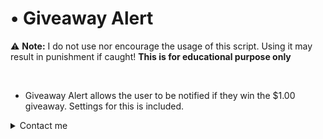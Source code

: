 # • Giveaway Alert

:warning: **Note:** I do not use nor encourage the usage of this script. Using it may result in punishment if caught! **This is for educational purpose only**

<br>

* Giveaway Alert allows the user to be notified if they win the $1.00 giveaway. Settings for this is included.

<details>
<summary>Contact me</summary>

<details>
<summary>Removal</summary>

* For removal, contact me on Discord: [aftxrlifx](https://discord.com/users/922843169480122388/)
</details>

<details>
<summary>Modification</summary>

* Want to contribute to any of these projects? Contact me on Discord: [aftxrlifx](https://discord.com/users/922843169480122388/)

</details>

</details>
